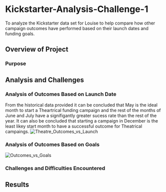 # Kickstarter-Analysis-Challenge-1
To analyze the Kickstarter data set for Louise to help compare how other campaign outcomes have performed based on their launch dates and funding goals.
## Overview of Project

### Purpose

## Analysis and Challenges

### Analysis of Outcomes Based on Launch Date
From the historical data provided it can be concluded that May is the ideal month to start a Theartrical funding campaign and the rest of the months of June and July have a signifigantly greater sucess rate than the rest of the year. It can also be concluded that starting a campaign in December is the least likey start month to have a successful outcome for Theatrical campaings. 
![Theatre_Outcomes_vs_Launch](https://user-images.githubusercontent.com/95573310/196800803-ff92b8c7-486d-41c9-98da-f1d66fa6fb60.png)

### Analysis of Outcomes Based on Goals
![Outcomes_vs_Goals](https://user-images.githubusercontent.com/95573310/196800864-6dec906e-6643-47bc-b899-7277268fdcb8.png)


### Challenges and Difficulties Encountered

## Results
